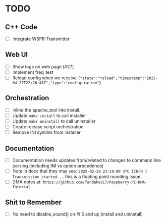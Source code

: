 # TODO

## C++ Code

- [ ] Integrate WSPR-Transmitter

## Web UI

- [ ] Show logs on web page (#27)
- [ ] Implement freq_test
- [ ] Reload config when we receive `{"state":"reload","timestamp":"2025-04-27T22:26:48Z","type":"configuration"}`

## Orchestration

- [ ] Inline the apache_tool into install.
- [ ] Update `make install` to call installer
- [ ] Update `make uninstall` to call uninstaller
- [ ] Create release script orchestration
- [ ] Remove INI symlink from installer

## Documentation

- [ ] Documentation needs updates from/related to changes to command line parsing (including INI vs option precedence)
- [ ] Note in docs that they may see: `2025-02-20 23:10:00 UTC [INFO ] Transmission started.` ... this is a floating point rounding issue.
- [ ] DMA notes at: `https://github.com/fandahao17/Raspberry-Pi-DMA-Tutorial`

## Shit to Remember

- [ ] No need to disable_sound() on Pi 5 and up (install and uninstall)
